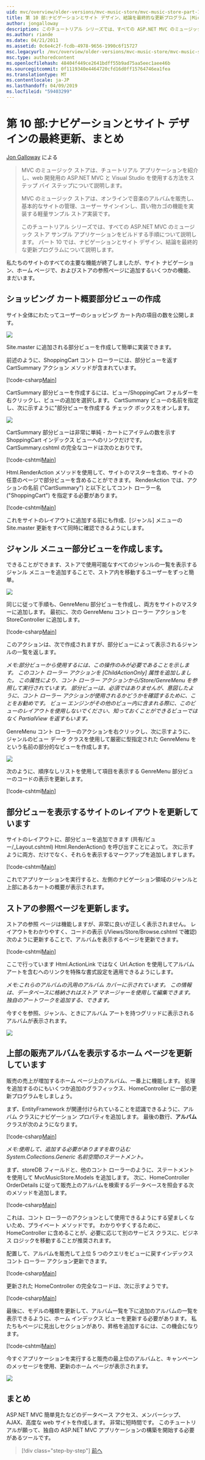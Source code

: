 ```yaml
---
uid: mvc/overview/older-versions/mvc-music-store/mvc-music-store-part-10
title: 第 10 部:ナビゲーションとサイト デザイン、結論を最終的な更新プログラム |Microsoft Docs
author: jongalloway
description: このチュートリアル シリーズでは、すべての ASP.NET MVC のミュージック ストア サンプル アプリケーションをビルドする手順について説明します。 パート 10 では、ナビゲーションと S. の最終的な更新プログラムについて説明します.
ms.author: riande
ms.date: 04/21/2011
ms.assetid: 0c6e4c2f-fcdb-4978-9656-1990c6f15727
msc.legacyurl: /mvc/overview/older-versions/mvc-music-store/mvc-music-store-part-10
msc.type: authoredcontent
ms.openlocfilehash: 48404f449ce2641bdff55b9ad75aa5eec1aee46b
ms.sourcegitcommit: 0f1119340e4464720cfd16d0ff15764746ea1fea
ms.translationtype: MT
ms.contentlocale: ja-JP
ms.lasthandoff: 04/09/2019
ms.locfileid: "59403299"
---
```

# <a name="part-10-final-updates-to-navigation-and-site-design-conclusion"></a>第 10 部:ナビゲーションとサイト デザインの最終更新、まとめ

[Jon Galloway](https://github.com/jongalloway) による

> MVC のミュージック ストアは、チュートリアル アプリケーションを紹介し、web 開発用の ASP.NET MVC と Visual Studio を使用する方法をステップ バイ ステップについて説明します。  
>   
> MVC のミュージック ストアは、オンラインで音楽のアルバムを販売し、基本的なサイトの管理、ユーザー サインインし、買い物カゴの機能を実装する軽量サンプル ストア実装です。  
>   
> このチュートリアル シリーズでは、すべての ASP.NET MVC のミュージック ストア サンプル アプリケーションをビルドする手順について説明します。 パート 10 では、ナビゲーションとサイト デザイン、結論を最終的な更新プログラムについて説明します。


私たちのサイトのすべての主要な機能が終了しましたが、サイト ナビゲーション、ホーム ページで、およびストアの参照ページに追加するいくつかの機能、まだいます。

## <a name="creating-the-shopping-cart-summary-partial-view"></a>ショッピング カート概要部分ビューの作成

サイト全体にわたってユーザーのショッピング カート内の項目の数を公開します。

![](mvc-music-store-part-10/_static/image1.png)

Site.master に追加される部分ビューを作成して簡単に実装できます。

前述のように、ShoppingCart コント ローラーには、部分ビューを返す CartSummary アクション メソッドが含まれています。

[!code-csharp[Main](mvc-music-store-part-10/samples/sample1.cs)]

CartSummary 部分ビューを作成するには、ビュー/ShoppingCart フォルダーを右クリックし、ビューの追加を選択します。 CartSummary ビューの名前を指定し、次に示すように"部分ビューを作成する チェック ボックスをオンします。

![](mvc-music-store-part-10/_static/image2.png)

CartSummary 部分ビューは非常に単純 - カートにアイテムの数を示す ShoppingCart インデックス ビューへのリンクだけです。 CartSummary.cshtml の完全なコードは次のとおりです。

[!code-cshtml[Main](mvc-music-store-part-10/samples/sample2.cshtml)]

Html.RenderAction メソッドを使用して、サイトのマスターを含め、サイトの任意のページで部分ビューを含めることができます。 RenderAction では、アクションの名前 ("CartSummary") と以下としてコント ローラー名 ("ShoppingCart") を指定する必要があります。

[!code-cshtml[Main](mvc-music-store-part-10/samples/sample3.cshtml)]

これをサイトのレイアウトに追加する前にも作成、[ジャンル] メニューの Site.master 更新をすべて同時に確認できるようにします。

## <a name="creating-the-genre-menu-partial-view"></a>ジャンル メニュー部分ビューを作成します。

できることができます、ストアで使用可能なすべてのジャンルの一覧を表示するジャンル メニューを追加することで、ストア内を移動するユーザーをずっと簡単。

![](mvc-music-store-part-10/_static/image3.png)

同じに従って手順も、GenreMenu 部分ビューを作成し、両方をサイトのマスターに追加します。 最初に、次の GenreMenu コント ローラー アクションを StoreController に追加します。

[!code-csharp[Main](mvc-music-store-part-10/samples/sample4.cs)]

このアクションは、次で作成されますが、部分ビューによって表示されるジャンルの一覧を返します。

*メモ:部分ビューから使用するには、この操作のみが必要であることを示します。 このコント ローラー アクションを [ChildActionOnly] 属性を追加しました。 この属性により、コント ローラー アクションから/Store/GenreMenu を参照して実行されています。 部分ビューは、必須ではありませんが、意図したように、コント ローラー アクションが使用されるかどうかを確認するために、ことをお勧めです。 ビュー エンジンがその他のビュー内に含まれる際に、このビューのレイアウトを使用しないでください、知っておくことができるビューではなく PartialView を返すもいます。*

GenreMenu コント ローラーのアクションを右クリックし、次に示すように、ジャンルのビュー データ クラスを使用して厳密に型指定された GenreMenu をという名前の部分的なビューを作成します。

![](mvc-music-store-part-10/_static/image4.png)

次のように、順序なしリストを使用して項目を表示する GenreMenu 部分ビューのコードの表示を更新します。

[!code-cshtml[Main](mvc-music-store-part-10/samples/sample5.cshtml)]

## <a name="updating-site-layout-to-display-our-partial-views"></a>部分ビューを表示するサイトのレイアウトを更新しています

サイトのレイアウトに、部分ビューを追加できます (共有/ビュー/\_Layout.cshtml) Html.RenderAction() を呼び出すことによって。 次に示すように両方、だけでなく、それらを表示するマークアップを追加しますします。

[!code-cshtml[Main](mvc-music-store-part-10/samples/sample6.cshtml)]

これでアプリケーションを実行すると、左側のナビゲーション領域のジャンルと上部にあるカートの概要が表示されます。

## <a name="update-to-the-store-browse-page"></a>ストアの参照ページを更新します。

ストアの参照 ページは機能しますが、非常に良いが正しく表示されません。 レイアウトをわかりやすく、コードの表示 (/Views/Store/Browse.cshtml で確認) 次のように更新することで、アルバムを表示するページを更新できます。

[!code-cshtml[Main](mvc-music-store-part-10/samples/sample7.cshtml)]

ここで行っています Html.ActionLink ではなく Url.Action を使用してアルバム アートを含むへのリンクを特殊な書式設定を適用できるようにします。

*メモ:これらのアルバムの汎用のアルバム カバーに示されています。 この情報は、データベースに格納されはストア マネージャーを使用して編集できます。 独自のアートワークを追加する、できます。*

今すぐを参照、ジャンル、ときにアルバム アートを持つグリッドに表示されるアルバムが表示されます。

![](mvc-music-store-part-10/_static/image5.png)

## <a name="updating-the-home-page-to-show-top-selling-albums"></a>上部の販売アルバムを表示するホーム ページを更新しています

販売の売上が増加するホーム ページ上のアルバム、一番上に機能します。 処理を追加するのにもいくつか追加のグラフィックス、HomeController に一部の更新プログラムをしましょう。

まず、EntityFramework が関連付けられていることを認識できるように、アルバム クラスにナビゲーション プロパティを追加します。 最後の数行、**アルバム**クラスが次のようになります。

[!code-csharp[Main](mvc-music-store-part-10/samples/sample8.cs)]

*メモ:使用して、追加する必要がありますを取り込む System.Collections.Generic 名前空間のステートメント。*

まず、storeDB フィールドと、他のコント ローラーのように、ステートメントを使用して MvcMusicStore.Models を追加します。 次に、HomeController OrderDetails に従って販売上のアルバムを検索するデータベースを照会する次のメソッドを追加します。

[!code-csharp[Main](mvc-music-store-part-10/samples/sample9.cs)]

これは、コント ローラーのアクションとして使用できるようにする望ましくないため、プライベート メソッドです。 わかりやすくするために、HomeController に含めることが、必要に応じて別のサービス クラスに、ビジネス ロジックを移動することが推奨されます。

配置して、アルバムを販売して上位 5 つのクエリをビューに戻すインデックス コント ローラー アクション更新できます。

[!code-csharp[Main](mvc-music-store-part-10/samples/sample10.cs)]

更新された HomeController の完全なコードは、次に示すようです。

[!code-csharp[Main](mvc-music-store-part-10/samples/sample11.cs)]

最後に、モデルの種類を更新して、アルバム一覧を下に追加のアルバムの一覧を表示できるように、ホーム インデックス ビューを更新する必要があります。 私たちもページに見出しセクションがあり、昇格を追加するには、この機会になります。

[!code-cshtml[Main](mvc-music-store-part-10/samples/sample12.cshtml)]

今すぐアプリケーションを実行すると販売の最上位のアルバムと、キャンペーンのメッセージを使用、更新のホーム ページが表示されます。

![](mvc-music-store-part-10/_static/image1.jpg)

## <a name="conclusion"></a>まとめ

ASP.NET MVC 簡単見たなどのデータベース アクセス、メンバーシップ、AJAX、高度な web サイトを作成します。 非常に短時間です。 このチュートリアルが願って、独自の ASP.NET MVC アプリケーションの構築を開始する必要があるツールです。


> [!div class="step-by-step"]
> [前へ](mvc-music-store-part-9.md)
